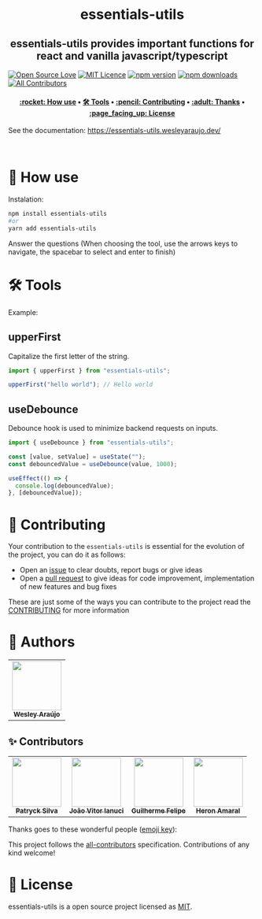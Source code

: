 <h1 align="center" title="Vite Helper">
  essentials-utils
</h1>

<h2 align="center">essentials-utils provides important functions for react and vanilla javascript/typescript</h2>

[![Open Source Love](https://badges.frapsoft.com/os/v2/open-source.png?v=103)](https://github.com/ellerbrock/open-source-badges/)
[![MIT Licence](https://badges.frapsoft.com/os/mit/mit.png?v=103)](https://opensource.org/licenses/mit-license.php)
[![npm version](https://img.shields.io/npm/v/essentials-utils.svg?style=flat-square)](https://www.npmjs.com/package/essentials-utils)
[![npm downloads](https://img.shields.io/npm/dm/essentials-utils.svg?style=flat-square)](http://npm-stat.com/charts.html?package=cz-conventional-changelog&from=2015-08-01) <!-- ALL-CONTRIBUTORS-BADGE:START - Do not remove or modify this section --> [![All Contributors](https://img.shields.io/badge/all_contributors-2-green.svg?style=flat-square)](#contributors-) <!-- ALL-CONTRIBUTORS-BADGE:END -->

<h4 align="center">
 <a href="#-how-use">:rocket: How use</a> •
 <a href="#️-tools">🛠️ Tools</a> •
 <a href="#-contributing">:pencil: Contributing</a> •
 <a href="#-thanks">:adult: Thanks</a> •
 <a href="#-license">:page_facing_up: License</a>
</h4>


<span>See the documentation: <a href="https://essentials-utils.wesleyaraujo.dev/">https://essentials-utils.wesleyaraujo.dev/</a></span>

<br>

# :rocket: How use

Instalation:

```bash
npm install essentials-utils
#or
yarn add essentials-utils
```

Answer the questions (When choosing the tool, use the arrows keys to navigate, the spacebar to select and enter to finish)

# 🛠️ Tools

Example:

## upperFirst

Capitalize the first letter of the string.

```js
import { upperFirst } from "essentials-utils";

upperFirst("hello world"); // Hello world
```

## useDebounce

Debounce hook is used to minimize backend requests on inputs.

```js
import { useDebounce } from "essentials-utils";

const [value, setValue] = useState("");
const debouncedValue = useDebounce(value, 1000);

useEffect(() => {
  console.log(debouncedValue);
}, [debouncedValue]);
```

# :pencil: Contributing

Your contribution to the `essentials-utils` is essential for the evolution of the project, you can do it as follows:

- Open an [issue](https://github.com/wesleyara/essentials-utils/issues) to clear doubts, report bugs or give ideas
- Open a [pull request](https://github.com/wesleyara/essentials-utils/pulls) to give ideas for code improvement, implementation of new features and bug fixes

These are just some of the ways you can contribute to the project read the [CONTRIBUTING](https://github.com/wesleyara/essentials-utils/blob/main/.github/CONTRIBUTING.md) for more information

# :adult: Authors

<table>
  <tr>
    <td align="center"><a href="https://wesleyaraujo.dev/"><img src="https://avatars.githubusercontent.com/u/89321125?v=4?s=100" width="100px;" alt=""/><br /><sub><b>Wesley Araújo</b></sub></a><br /></td>
  </tr>
</table>

## ✨ Contributors

<table>
  <tr>
    <td align="center"><a href="https://github.com/Patryck-Silva"><img src="https://avatars.githubusercontent.com/u/41785386?v=4" width="100px;" alt=""/><br /><sub><b>Patryck Silva</b></sub></a><br /></td>
    <td align="center"><a href="https://github.com/joaoianuci"><img src="https://avatars.githubusercontent.com/u/42063789?v=4" width="100px;" alt=""/><br /><sub><b>João Vitor Ianuci</b></sub></a><br /></td>
    <td align="center"><a href="https://github.com/Glerme"><img src="https://avatars.githubusercontent.com/u/62507710?v=4" width="100px;" alt=""/><br /><sub><b>Guilherme Felipe</b></sub></a><br /></td>
    <td align="center"><a href="https://github.com/heronoa"><img src="https://avatars.githubusercontent.com/u/71283373?v=4" width="100px;" alt=""/><br /><sub><b>Heron Amaral</b></sub></a><br /></td>
  </tr>
</table>

Thanks goes to these wonderful people ([emoji key](https://allcontributors.org/docs/en/emoji-key)):

<!-- ALL-CONTRIBUTORS-LIST:START - Do not remove or modify this section -->
<!-- prettier-ignore-start -->
<!-- markdownlint-disable -->
<!-- markdownlint-restore -->
<!-- prettier-ignore-end -->

<!-- ALL-CONTRIBUTORS-LIST:END -->

This project follows the [all-contributors](https://github.com/all-contributors/all-contributors) specification. Contributions of any kind welcome!

# :page_facing_up: License

essentials-utils is a open source project licensed as [MIT](LICENSE).


